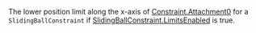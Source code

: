 The lower position limit along the x-axis of [Constraint.Attachment0](https://developer.roblox.com/api-reference/property/Constraint/Attachment0) for a `SlidingBallConstraint` if [SlidingBallConstraint.LimitsEnabled](https://developer.roblox.com/api-reference/property/SlidingBallConstraint/LimitsEnabled) is true.
